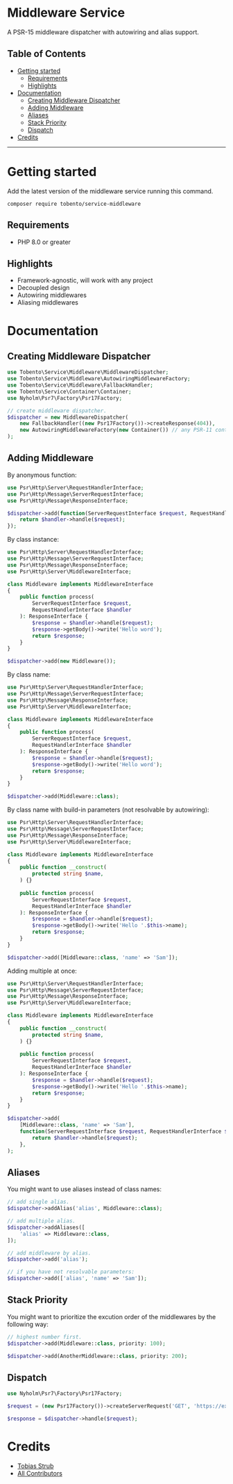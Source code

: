 # Middleware Service

A PSR-15 middleware dispatcher with autowiring and alias support.

## Table of Contents

- [Getting started](#getting-started)
    - [Requirements](#requirements)
    - [Highlights](#highlights)
- [Documentation](#documentation)
    - [Creating Middleware Dispatcher](#creating-middleware-dispatcher)
    - [Adding Middleware](#adding-middleware)
    - [Aliases](#aliases)
    - [Stack Priority](#stack-priority)
    - [Dispatch](#dispatch)
- [Credits](#credits)
___

# Getting started

Add the latest version of the middleware service running this command.

```
composer require tobento/service-middleware
```

## Requirements

- PHP 8.0 or greater

## Highlights

- Framework-agnostic, will work with any project
- Decoupled design
- Autowiring middlewares
- Aliasing middlewares

# Documentation

## Creating Middleware Dispatcher

```php
use Tobento\Service\Middleware\MiddlewareDispatcher;
use Tobento\Service\Middleware\AutowiringMiddlewareFactory;
use Tobento\Service\Middleware\FallbackHandler;
use Tobento\Service\Container\Container;
use Nyholm\Psr7\Factory\Psr17Factory;

// create middleware dispatcher.
$dispatcher = new MiddlewareDispatcher(
    new FallbackHandler((new Psr17Factory())->createResponse(404)),
    new AutowiringMiddlewareFactory(new Container()) // any PSR-11 container
);
```

## Adding Middleware

By anonymous function:

```php
use Psr\Http\Server\RequestHandlerInterface;
use Psr\Http\Message\ServerRequestInterface;
use Psr\Http\Message\ResponseInterface;

$dispatcher->add(function(ServerRequestInterface $request, RequestHandlerInterface $handler): ResponseInterface {
    return $handler->handle($request);
});
```

By class instance:

```php
use Psr\Http\Server\RequestHandlerInterface;
use Psr\Http\Message\ServerRequestInterface;
use Psr\Http\Message\ResponseInterface;
use Psr\Http\Server\MiddlewareInterface;

class Middleware implements MiddlewareInterface
{
    public function process(
        ServerRequestInterface $request,
        RequestHandlerInterface $handler
    ): ResponseInterface {
        $response = $handler->handle($request);
        $response->getBody()->write('Hello word');
        return $response;
    }
}

$dispatcher->add(new Middleware());
```

By class name:

```php
use Psr\Http\Server\RequestHandlerInterface;
use Psr\Http\Message\ServerRequestInterface;
use Psr\Http\Message\ResponseInterface;
use Psr\Http\Server\MiddlewareInterface;

class Middleware implements MiddlewareInterface
{
    public function process(
        ServerRequestInterface $request,
        RequestHandlerInterface $handler
    ): ResponseInterface {
        $response = $handler->handle($request);
        $response->getBody()->write('Hello word');
        return $response;
    }
}

$dispatcher->add(Middleware::class);
```

By class name with build-in parameters (not resolvable by autowiring):

```php
use Psr\Http\Server\RequestHandlerInterface;
use Psr\Http\Message\ServerRequestInterface;
use Psr\Http\Message\ResponseInterface;
use Psr\Http\Server\MiddlewareInterface;

class Middleware implements MiddlewareInterface
{
    public function __construct(
        protected string $name,
    ) {}
    
    public function process(
        ServerRequestInterface $request,
        RequestHandlerInterface $handler
    ): ResponseInterface {
        $response = $handler->handle($request);
        $response->getBody()->write('Hello '.$this->name);
        return $response;
    }
}

$dispatcher->add([Middleware::class, 'name' => 'Sam']);
```

Adding multiple at once:

```php
use Psr\Http\Server\RequestHandlerInterface;
use Psr\Http\Message\ServerRequestInterface;
use Psr\Http\Message\ResponseInterface;
use Psr\Http\Server\MiddlewareInterface;

class Middleware implements MiddlewareInterface
{
    public function __construct(
        protected string $name,
    ) {}
    
    public function process(
        ServerRequestInterface $request,
        RequestHandlerInterface $handler
    ): ResponseInterface {
        $response = $handler->handle($request);
        $response->getBody()->write('Hello '.$this->name);
        return $response;
    }
}

$dispatcher->add(
    [Middleware::class, 'name' => 'Sam'],
    function(ServerRequestInterface $request, RequestHandlerInterface $handler): ResponseInterface {
        return $handler->handle($request);
    },
);
```

## Aliases

You might want to use aliases instead of class names:

```php
// add single alias.
$dispatcher->addAlias('alias', Middleware::class);

// add multiple alias.
$dispatcher->addAliases([
    'alias' => Middleware::class,
]);

// add middleware by alias.
$dispatcher->add('alias');

// if you have not resolvable parameters:
$dispatcher->add(['alias', 'name' => 'Sam']);
```

## Stack Priority

You might want to prioritize the excution order of the middlewares by the following way:

```php
// highest number first.
$dispatcher->add(Middleware::class, priority: 100);

$dispatcher->add(AnotherMiddleware::class, priority: 200);
```

## Dispatch

```php
use Nyholm\Psr7\Factory\Psr17Factory;

$request = (new Psr17Factory())->createServerRequest('GET', 'https://example.com');

$response = $dispatcher->handle($request);
```

# Credits

- [Tobias Strub](https://www.tobento.ch)
- [All Contributors](../../contributors)